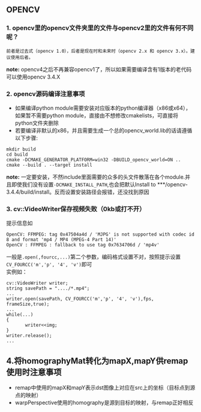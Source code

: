 ## OPENCV
### 1. opencv里的opencv文件夹里的文件与opencv2里的文件有何不同呢？

    前者是过去式（opencv 1.0），后者是现在时和未来时（opencv 2.x 和 opencv 3.x）。建议使用后者。
**note:** opencv4之后不再兼容opencv1了，所以如果需要编译含有1版本的老代码可以使用opencv 3.4.X

### 2. opencv源码编译注意事项
- 如果编译python module需要安装对应版本的python编译器（x86或x64），如果暂不需要python module，直接由不想修改cmakelists，可直接将python文件夹删除
- 若要编译非默认的x86，并且需要生成一个总的opencv_world.lib的话请遵循以下步骤:
```
mkdir build
cd build
cmake -DCMAKE_GENERATOR_PLATFORM=win32 -DBUILD_opencv_world=ON ..
cmake --build . --target install
```
**note:** 一定要安装，不然include里面需要的众多的头文件散落在各个module.并且即使我们没有设置`-DCMAKE_INSTALL_PATH`,也会把默认Install to ***/opencv-3.4.4/build/install。反而设置安装路径会报错，还没找到原因

### 3. cv::VideoWriter保存视频失败（0kb或打不开）
提示信息如
```
OpenCV: FFMPEG: tag 0x47504a4d / 'MJPG' is not supported with codec id 8 and format 'mp4 / MP4 (MPEG-4 Part 14)' 
OpenCV : FFMPEG : fallback to use tag 0x7634706d / 'mp4v'
```
一般是`.open(,fourcc,...)`第二个参数，编码格式设置不对，按照提示设置`CV_FOURCC('m','p', '4', 'v')`即可
<br>实例如：
```
cv::VideoWriter writer;
string savePath = "..../*.mp4";
...
writer.open(savePath, CV_FOURCC('m','p', '4', 'v'),fps, frameSize,true);
...
while(...)
{
       writer<<img;
}
writer.release();
...
```

## 4.将homographyMat转化为mapX,mapY供remap使用时注意事项
- remap中使用的mapX和mapY表示dst图像上对应在src上的坐标（目标点到源点的映射）
- warpPerspective使用的homography是源到目标的映射，与remap正好相反